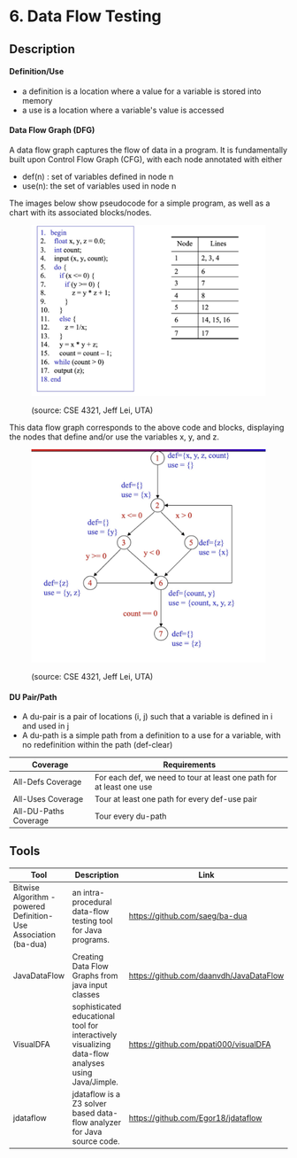 # 6. Data Flow Testing

## Description

#### Definition/Use

* a definition is a location where a value for a variable is stored into memory
* a use is a location where a variable's value is accessed

#### Data Flow Graph (DFG)

A data flow graph captures the flow of data in a program. It is fundamentally built upon Control Flow Graph (CFG), with each node annotated with either

* def(n) : set of variables defined in node n
* use(n): the set of variables used in node n



The images below show pseudocode for a simple program, as well as a chart with its associated blocks/nodes.  &#x20;

<figure><img src="../../.gitbook/assets/image (7).png" alt=""><figcaption><p>(source: CSE 4321, Jeff Lei, UTA)</p></figcaption></figure>

This data flow graph corresponds to the above code and blocks, displaying the nodes that define and/or use the variables x, y, and z.

<figure><img src="../../.gitbook/assets/image (10).png" alt=""><figcaption><p>(source: CSE 4321, Jeff Lei, UTA)</p></figcaption></figure>

#### DU Pair/Path

* A du-pair is a pair of locations (i, j) such that a variable is defined in i and used in j
* A du-path is a simple path from a definition to a use for a variable, with no redefinition within the path (def-clear)

| Coverage              | Requirements                                                         |
| --------------------- | -------------------------------------------------------------------- |
| All-Defs Coverage     | For each def, we need to tour at least one path for at least one use |
| All-Uses Coverage     | Tour at least one path for every def-use pair                        |
| All-DU-Paths Coverage | Tour every du-path                                                   |



## Tools&#x20;

<table><thead><tr><th>Tool</th><th>Description</th><th data-type="content-ref">Link</th></tr></thead><tbody><tr><td>Bitwise Algorithm - powered Definition-Use Association<br>(ba-dua)</td><td>an intra-procedural data-flow testing tool for Java programs.</td><td><a href="https://github.com/saeg/ba-dua">https://github.com/saeg/ba-dua</a></td></tr><tr><td>JavaDataFlow</td><td>Creating Data Flow Graphs from java input classes</td><td><a href="https://github.com/daanvdh/JavaDataFlow">https://github.com/daanvdh/JavaDataFlow</a></td></tr><tr><td>VisualDFA</td><td>sophisticated educational tool for interactively visualizing data-flow analyses using Java/Jimple.</td><td><a href="https://github.com/ppati000/visualDFA">https://github.com/ppati000/visualDFA</a></td></tr><tr><td>jdataflow</td><td>jdataflow is a Z3 solver based data-flow analyzer for Java source code.</td><td><a href="https://github.com/Egor18/jdataflow">https://github.com/Egor18/jdataflow</a></td></tr></tbody></table>

